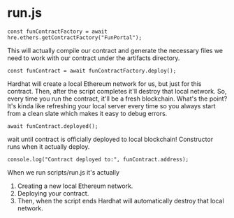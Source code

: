 # run.js

```shell
const funContractFactory = await hre.ethers.getContractFactory("FunPortal");
```
This will actually compile our contract and generate the necessary files we need to work with our contract under the artifacts directory.

```shell
const funContract = await funContractFactory.deploy();
```
Hardhat will create a local Ethereum network for us, but just for this contract. Then, after the script completes it'll destroy that local network. So, every time you run the contract, it'll be a fresh blockchain. What's the point? It's kinda like refreshing your local server every time so you always start from a clean slate which makes it easy to debug errors.

```shell
await funContract.deployed();
```
wait until  contract is officially deployed to  local blockchain! Constructor runs when it actually deploy.
```shell
console.log("Contract deployed to:", funContract.address);
```
When we run scripts/run.js it's actually 
1. Creating a new local Ethereum network.
2. Deploying your contract.
3. Then, when the script ends Hardhat will automatically destroy that local network.